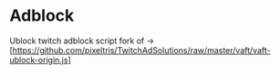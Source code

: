 # Adblock
Ublock twitch adblock script
fork of ->
[https://github.com/pixeltris/TwitchAdSolutions/raw/master/vaft/vaft-ublock-origin.js]
